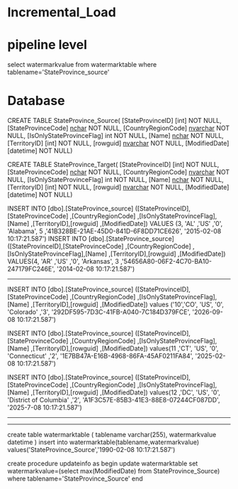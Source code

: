 # Incremental_Load
# pipeline level
select  watermarkvalue from watermarktable where tablename='StateProvince_source'


# Database
CREATE TABLE StateProvince_Source(
    [StateProvinceID] [int] NOT NULL,
    [StateProvinceCode] [nchar](3) NOT NULL,
    [CountryRegionCode] [nvarchar](3) NOT NULL,
    [IsOnlyStateProvinceFlag] int NOT NULL,
    [Name] [nchar](100) NOT NULL,
    [TerritoryID] [int] NOT NULL,
    [rowguid] [nvarchar](100)  NOT NULL,
    [ModifiedDate] [datetime] NOT NULL)

CREATE TABLE StateProvince_Target(
    [StateProvinceID] [int] NOT NULL,
    [StateProvinceCode] [nchar](3) NOT NULL,
    [CountryRegionCode] [nvarchar](3) NOT NULL,
    [IsOnlyStateProvinceFlag] int NOT NULL,
    [Name] [nchar](100) NOT NULL,
    [TerritoryID] [int] NOT NULL,
    [rowguid] [nvarchar](100)  NOT NULL,
    [ModifiedDate] [datetime] NOT NULL)


INSERT INTO [dbo].[StateProvince_source] ([StateProvinceID],[StateProvinceCode] ,[CountryRegionCode]    ,[IsOnlyStateProvinceFlag],[Name]  ,[TerritoryID],[rowguid] ,[ModifiedDate])
     VALUES (3,     'AL'      ,'US'     ,'0',     'Alabama',               5    ,'41B328BE-21AE-45D0-841D-6F8DD71CE626',     '2015-02-08 10:17:21.587')
INSERT INTO [dbo].[StateProvince_source] ([StateProvinceID],[StateProvinceCode] ,[CountryRegionCode]    ,[IsOnlyStateProvinceFlag],[Name]  ,[TerritoryID],[rowguid] ,[ModifiedDate])
     VALUES(4, 'AR'      ,'US'     ,'0',     'Arkansas',              3    ,'54656A80-06F2-4C70-BA10-247179FC246E',     '2014-02-08 10:17:21.587')
************** 

INSERT INTO [dbo].[StateProvince_source] ([StateProvinceID],[StateProvinceCode] ,[CountryRegionCode]    ,[IsOnlyStateProvinceFlag],[Name]  ,[TerritoryID],[rowguid] ,[ModifiedDate])
values ('10','CO',  'US',     '0', 'Colorado'                 ,'3',   '292DF595-7D3C-41FB-A040-7C184D379FCE', '2026-09-08 10:17:21.587')

INSERT INTO [dbo].[StateProvince_source] ([StateProvinceID],[StateProvinceCode] ,[CountryRegionCode]    ,[IsOnlyStateProvinceFlag],[Name]  ,[TerritoryID],[rowguid] ,[ModifiedDate])
values(11 ,'CT',    'US',     '0', 'Connecticut'          ,'2',  '1E7BB47A-E16B-4968-86FA-45AF0211FA84', '2025-02-08 10:17:21.587')


INSERT INTO [dbo].[StateProvince_source] ([StateProvinceID],[StateProvinceCode] ,[CountryRegionCode]    ,[IsOnlyStateProvinceFlag],[Name]  ,[TerritoryID],[rowguid] ,[ModifiedDate])
values(12 ,'DC',    'US',     '0', 'District of Columbia'   ,'2',     'A1F3C57E-85B3-41E3-88E8-07244CF087DD', '2025-7-08 10:17:21.587')

----------------------------  


-----------------------------
create table watermarktable
(
tablename varchar(255),
watermarkvalue datetime
)
insert into watermarktable(tablename,watermarkvalue)
values('StateProvince_Source','1990-02-08 10:17:21.587')

create procedure updateinfo
as
begin
update  watermarktable 
set watermarkvalue=(select  max(ModifiedDate) from StateProvince_Source)
where tablename='StateProvince_Source'
end
